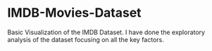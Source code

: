 # IMDB-Movies-Dataset
Basic Visualization of the IMDB Dataset. I have done the exploratory analysis of the dataset focusing on all the key factors.

